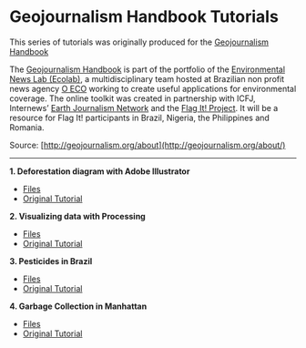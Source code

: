 # Geojournalism Handbook Tutorials
 
This series of tutorials was originally produced for the [Geojournalism
Handbook](http://geojournalism.org/)

The [Geojournalism
Handbook](http://geojournalism.org/) is part of the portfolio of the
[Environmental News Lab (Ecolab)](http://www.oeco.org.br/), a multidisciplinary team hosted at
Brazilian non profit news agency [O ECO](http://ecolab.oeco.org.br/) working to create useful
applications for environmental coverage. The online toolkit was created
in partnership with ICFJ, Internews’ [Earth Journalism Network](http://earthjournalism.net/) and the
[Flag It! Project](http://ecolab.oeco.org.br/projects/flagit/). It will be a resource for Flag It! participants in
Brazil, Nigeria, the Philippines and Romania.

Source: [http://geojournalism.org/about](http://geojournalism.org/about/)

---

**1. Deforestation diagram with Adobe Illustrator**

 * [Files]()
 * [Original Tutorial](http://geojournalism.org/2013/07/grafico-sobre-desmatamento-com-adobe-illustrator/)

**2. Visualizing data with Processing**

 * [Files]()
 * [Original Tutorial](http://geojournalism.org/2013/08/portugues-as-cidades-mais-populosas-do-mundo/)
	
**3. Pesticides in Brazil**

 * [Files]()
 * [Original Tutorial](http://geojournalism.org/2013/08/portugues-as-cidades-mais-populosas-do-mundo/)

**4. Garbage Collection in Manhattan**

 * [Files]()
 * [Original Tutorial](http://geojournalism.org/2013/08/portugues-as-cidades-mais-populosas-do-mundo/)